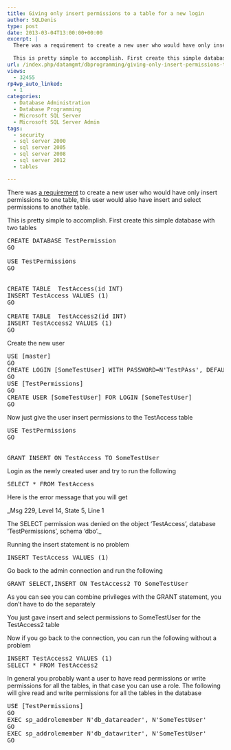 ```yaml
---
title: Giving only insert permissions to a table for a new login
author: SQLDenis
type: post
date: 2013-03-04T13:00:00+00:00
excerpt: |
  There was a requirement to create a new user who would have only insert permissions to one table, this user would also have insert and select permissions to another table.
  
  This is pretty simple to accomplish. First create this simple database with tw&hellip;
url: /index.php/datamgmt/dbprogramming/giving-only-insert-permissions-to/
views:
  - 32455
rp4wp_auto_linked:
  - 1
categories:
  - Database Administration
  - Database Programming
  - Microsoft SQL Server
  - Microsoft SQL Server Admin
tags:
  - security
  - sql server 2000
  - sql server 2005
  - sql server 2008
  - sql server 2012
  - tables

---
```

There was [a requirement][1] to create a new user who would have only insert permissions to one table, this user would also have insert and select permissions to another table.

This is pretty simple to accomplish. First create this simple database with two tables

<pre>CREATE DATABASE TestPermission
GO

USE TestPermissions
GO


CREATE TABLE  TestAccess(id INT)
INSERT TestAccess VALUES (1)
GO

CREATE TABLE  TestAccess2(id INT)
INSERT TestAccess2 VALUES (1)
GO</pre>

Create the new user

<pre>USE [master]
GO
CREATE LOGIN [SomeTestUser] WITH PASSWORD=N'TestPAss', DEFAULT_DATABASE=[master], CHECK_EXPIRATION=OFF, CHECK_POLICY=OFF
GO
USE [TestPermissions]
GO
CREATE USER [SomeTestUser] FOR LOGIN [SomeTestUser]
GO</pre>

Now just give the user insert permissions to the TestAccess table

<pre>USE TestPermissions
GO


GRANT INSERT ON TestAccess TO SomeTestUser</pre>

Login as the newly created user and try to run the following

<pre>SELECT * FROM TestAccess</pre>

Here is the error message that you will get

_Msg 229, Level 14, State 5, Line 1
  
The SELECT permission was denied on the object &#8216;TestAccess&#8217;, database &#8216;TestPermissions&#8217;, schema &#8216;dbo&#8217;._

Running the insert statement is no problem

<pre>INSERT TestAccess VALUES (1)</pre>

Go back to the admin connection and run the following

<pre>GRANT SELECT,INSERT ON TestAccess2 TO SomeTestUser</pre>

As you can see you can combine privileges with the GRANT statement, you don&#8217;t have to do the separately

You just gave insert and select permissions to SomeTestUser for the TestAccess2 table

Now if you go back to the connection, you can run the following without a problem

<pre>INSERT TestAccess2 VALUES (1)
SELECT * FROM TestAccess2</pre>

In general you probably want a user to have read permissions or write permissions for all the tables, in that case you can use a role. The following will give read and write permissions for all the tables in the database

<pre>USE [TestPermissions]
GO
EXEC sp_addrolemember N'db_datareader', N'SomeTestUser'
GO
EXEC sp_addrolemember N'db_datawriter', N'SomeTestUser'
GO</pre>

 [1]: http://stackoverflow.com/questions/15204118/how-do-i-create-a-user-in-sql-server-that-only-has-access-to-one-table-and-can